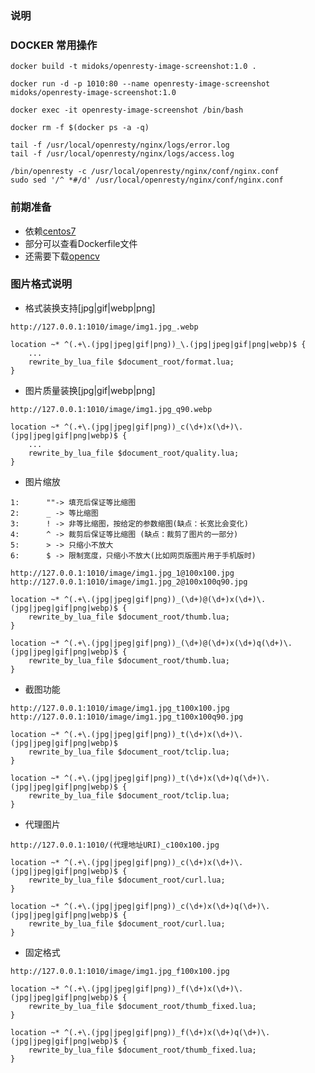### 说明

### DOCKER 常用操作
```
docker build -t midoks/openresty-image-screenshot:1.0 .

docker run -d -p 1010:80 --name openresty-image-screenshot midoks/openresty-image-screenshot:1.0

docker exec -it openresty-image-screenshot /bin/bash

docker rm -f $(docker ps -a -q)

tail -f /usr/local/openresty/nginx/logs/error.log
tail -f /usr/local/openresty/nginx/logs/access.log

/bin/openresty -c /usr/local/openresty/nginx/conf/nginx.conf
sudo sed '/^ *#/d' /usr/local/openresty/nginx/conf/nginx.conf
```

### 前期准备
- 依赖[centos7](https://github.com/midoks/docker-learning/tree/master/centos7)
- 部分可以查看Dockerfile文件
- 还需要下载[opencv](https://github.com/opencv/opencv/archive/2.4.9.tar.gz)


### 图片格式说明

- 格式装换支持[jpg|gif|webp|png]

```
http://127.0.0.1:1010/image/img1.jpg_.webp
```

```
location ~* ^(.+\.(jpg|jpeg|gif|png))_\.(jpg|jpeg|gif|png|webp)$ {
	...
	rewrite_by_lua_file $document_root/format.lua;
}
```

- 图片质量装换[jpg|gif|webp|png]

```
http://127.0.0.1:1010/image/img1.jpg_q90.webp
```

```
location ~* ^(.+\.(jpg|jpeg|gif|png))_c(\d+)x(\d+)\.(jpg|jpeg|gif|png|webp)$ {
	...
	rewrite_by_lua_file $document_root/quality.lua;
}
```


- 图片缩放 
```
1: 		""-> 填充后保证等比缩图
2:    	_ -> 等比缩图
3:    	! -> 非等比缩图，按给定的参数缩图(缺点：长宽比会变化)
4:    	^ -> 裁剪后保证等比缩图 (缺点：裁剪了图片的一部分)
5:    	> -> 只缩小不放大
6:    	$ -> 限制宽度，只缩小不放大(比如网页版图片用于手机版时)
```

```
http://127.0.0.1:1010/image/img1.jpg_1@100x100.jpg
http://127.0.0.1:1010/image/img1.jpg_2@100x100q90.jpg

```

```
location ~* ^(.+\.(jpg|jpeg|gif|png))_(\d+)@(\d+)x(\d+)\.(jpg|jpeg|gif|png|webp)$ {
	rewrite_by_lua_file $document_root/thumb.lua;
}

location ~* ^(.+\.(jpg|jpeg|gif|png))_(\d+)@(\d+)x(\d+)q(\d+)\.(jpg|jpeg|gif|png|webp)$ {
	rewrite_by_lua_file $document_root/thumb.lua;
}

```


- 截图功能
```
http://127.0.0.1:1010/image/img1.jpg_t100x100.jpg
http://127.0.0.1:1010/image/img1.jpg_t100x100q90.jpg
```

```
location ~* ^(.+\.(jpg|jpeg|gif|png))_t(\d+)x(\d+)\.(jpg|jpeg|gif|png|webp)$
	rewrite_by_lua_file $document_root/tclip.lua;
}

location ~* ^(.+\.(jpg|jpeg|gif|png))_t(\d+)x(\d+)q(\d+)\.(jpg|jpeg|gif|png|webp)$ {
	rewrite_by_lua_file $document_root/tclip.lua;
}
```

- 代理图片

```
http://127.0.0.1:1010/(代理地址URI)_c100x100.jpg
```

```
location ~* ^(.+\.(jpg|jpeg|gif|png))_c(\d+)x(\d+)\.(jpg|jpeg|gif|png|webp)$ {
	rewrite_by_lua_file $document_root/curl.lua;
}

location ~* ^(.+\.(jpg|jpeg|gif|png))_c(\d+)x(\d+)q(\d+)\.(jpg|jpeg|gif|png|webp)$ {
	rewrite_by_lua_file $document_root/curl.lua;
}
```

- 固定格式

```
http://127.0.0.1:1010/image/img1.jpg_f100x100.jpg
```

```
location ~* ^(.+\.(jpg|jpeg|gif|png))_f(\d+)x(\d+)\.(jpg|jpeg|gif|png|webp)$ {
	rewrite_by_lua_file $document_root/thumb_fixed.lua;
}

location ~* ^(.+\.(jpg|jpeg|gif|png))_f(\d+)x(\d+)q(\d+)\.(jpg|jpeg|gif|png|webp)$ {
	rewrite_by_lua_file $document_root/thumb_fixed.lua;
}
```